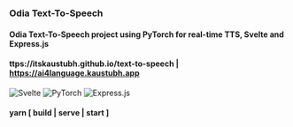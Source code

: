 ### Odia Text-To-Speech

#### Odia Text-To-Speech project using PyTorch for real-time TTS, Svelte and Express.js 
#### ttps://itskaustubh.github.io/text-to-speech | https://ai4language.kaustubh.app

![Svelte](https://img.shields.io/badge/svelte-%23f1413d.svg?style=for-the-badge&logo=svelte&logoColor=white) ![PyTorch](https://img.shields.io/badge/PyTorch-%23EE4C2C.svg?style=for-the-badge&logo=PyTorch&logoColor=white) ![Express.js](https://img.shields.io/badge/express.js-%23404d59.svg?style=for-the-badge&logo=express&logoColor=%2361DAFB)

#### yarn [ build | serve | start ]
